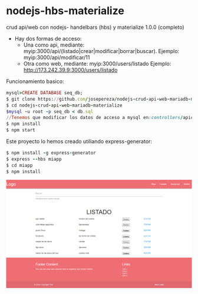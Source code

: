 # nodejs-hbs-materialize
crud api/web con nodejs- handelbars (hbs) y materialize 1.0.0 (completo)

- Hay dos formas de acceso:
  * Una como api, mediante: myip:3000/api/(listado|crear|modificar|borrar|buscar).
     Ejemplo: myip:3000/api/modificar/11
  * Otra como web, mediante: myip:3000/users/listado
     Ejemplo: http://173.242.39.9:3000/users/listado

Funcionamiento basico:
```ruby
mysql>CREATE DATABASE seq_db;
$ git clone https://github.com/josepereza/nodejs-crud-api-web-mariadb-materialize.git
$ cd nodejs-crud-api-web-mariadb-materialize
$mysql -u root -p seq_db < db.sql
//Tenemos que modificar los datos de acceso a mysql en:controllers/apicrud.js  y controllers/listado.js
$ npm install
$ npm start
```

Este proyecto lo hemos creado utiliando express-generator:

```ruby
$ npm install -g express-generator
$ express --hbs miapp
$ cd miapp
$ npm install


```
![Alt text](listado.png)
